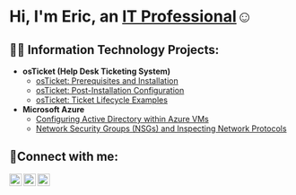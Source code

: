 <h1>Hi, I'm Eric, an <a href="https://linkedin.com/in/EricAlexander">IT Professional</a>☺</h1>

<h2>👨‍💻 Information Technology Projects:</h2>

- <b>osTicket (Help Desk Ticketing System)</b>
  - [osTicket: Prerequisites and Installation](https://github.com/joshmadakoredmonds/osticket-prereqs)
  - [osTicket: Post-Installation Configuration](https://github.com/joshmadakoredmonds/post-install-config)
  - [osTicket: Ticket Lifecycle Examples](https://github.com/joshmadakoredmonds/ticket-lifecycle)
- <b>Microsoft Azure</b>
  - [Configuring Active Directory within Azure VMs](https://github.com/joshmadakoredmonds/configure-ad)
  - [Network Security Groups (NSGs) and Inspecting Network Protocols](https://github.com/joshmadakoredmonds/azure-network-protocols)

<h2>🤳Connect with me:</h2>

[<img align="left" alt="Josh | Twitter" width="22px" src="https://cdn.jsdelivr.net/npm/simple-icons@v3/icons/twitter.svg" />][twitter]
[<img align="left" alt="Josh | LinkedIn" width="22px" src="https://cdn.jsdelivr.net/npm/simple-icons@v3/icons/linkedin.svg" />][linkedin]
[<img align="left" alt="Josh | Instagram" width="22px" src="https://cdn.jsdelivr.net/npm/simple-icons@v3/icons/instagram.svg" />][instagram]

[twitter]: https://twitter.com/Jane
[instagram]: https://www.instagram.com/Jane
[linkedin]: https://linkedin.com/in/Jane
